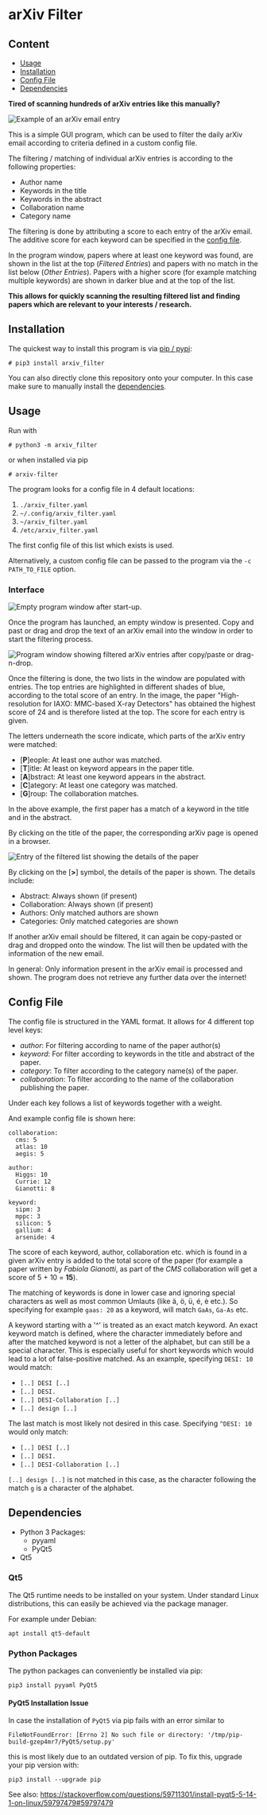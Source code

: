 # arXiv Filter

## Content

- [Usage](#usage)
- [Installation](#installation)
- [Config File](#config-File)
- [Dependencies](#dependencies)

**Tired of scanning hundreds of arXiv entries like this manually?**

![Example of an arXiv email entry](https://github.com/deragent/arXivFilter/raw/master/doc/images/ArxivEmail.png)

This is a simple GUI program, which can be used to filter the daily arXiv email according to criteria defined in a custom config file.

The filtering / matching of individual arXiv entries is according to the following properties:

- Author name
- Keywords in the title
- Keywords in the abstract
- Collaboration name
- Category name

The filtering is done by attributing a score to each entry of the arXiv email. The additive score for each keyword can be specified in the [config file](#config-file).

In the program window, papers where at least one keyword was found, are shown in the list at the top (_Filtered Entries_) and papers with no match in the list below (_Other Entries_). Papers with a higher score (for example matching multiple keywords) are shown in darker blue and at the top of the list.

**This allows for quickly scanning the resulting filtered list and finding papers which are relevant to your interests / research.**

## Installation
The quickest way to install this program is via [pip / pypi](https://pypi.org/project/arxiv-filter/):

    # pip3 install arxiv_filter

You can also directly clone this repository onto your computer. In this case make sure to manually install the [dependencies](#dependencies).

## Usage
Run with

    # python3 -m arxiv_filter

or when installed via pip

    # arxiv-filter

The program looks for a config file in 4 default locations:

1. `./arxiv_filter.yaml`
2. `~/.config/arxiv_filter.yaml`
3. `~/arxiv_filter.yaml`
4. `/etc/arxiv_filter.yaml`

The first config file of this list which exists is used.

Alternatively, a custom config file can be passed to the program via the `-c PATH_TO_FILE` option.

### Interface

![Empty program window after start-up.](https://github.com/deragent/arXivFilter/raw/master/doc/images/WindowEmpty.png)

Once the program has launched, an empty window is presented. Copy and past or drag and drop the text of an arXiv email into the window in order to start the filtering process.

![Program window showing filtered arXiv entries after copy/paste or drag-n-drop.](https://github.com/deragent/arXivFilter/raw/master/doc/images/WindowFiltered.png)

Once the filtering is done, the two lists in the window are populated with entries. The top entries are highlighted in different shades of blue, according to the total score of an entry. In the image, the paper "High-resolution for IAXO: MMC-based X-ray Detectors" has obtained the highest score of 24 and is therefore listed at the top. The score for each entry is given.

The letters underneath the score indicate, which parts of the arXiv entry were matched:

- [**P**]eople: At least one author was matched.
- [**T**]itle: At least on keyword appears in the paper title.
- [**A**]bstract: At least one keyword appears in the abstract.
- [**C**]ategory: At least one category was matched.
- [**G**]roup: The collaboration matches.

In the above example, the first paper has a match of a keyword in the title and in the abstract.

By clicking on the title of the paper, the corresponding arXiv page is opened in a browser.

![Entry of the filtered list showing the details of the paper](https://github.com/deragent/arXivFilter/raw/master/doc/images/WindowDetails.png)

By clicking on the [**>**] symbol, the details of the paper is shown. The details include:

- Abstract: Always shown (if present)
- Collaboration: Always shown (if present)
- Authors: Only matched authors are shown
- Categories: Only matched categories are shown

If another arXiv email should be filtered, it can again be copy-pasted or drag and dropped onto the window. The list will then be updated with the information of the new email.

In general: Only information present in the arXiv email is processed and shown. The program does not retrieve any further data over the internet!

## Config File
The config file is structured in the YAML format. It allows for 4 different top level keys:

- _author_: For filtering according to name of the paper author(s)
- _keyword_: For filter according to keywords in the title and abstract of the paper.
- _category_: To filter according to the category name(s) of the paper.
- _collaboration_: To filter according to the name of the collaboration publishing the paper.

Under each key follows a list of keywords together with a weight.

And example config file is shown here:

    collaboration:
      cms: 5
      atlas: 10
      aegis: 5

    author:
      Higgs: 10
      Currie: 12
      Gianotti: 8

    keyword:
      sipm: 3
      mppc: 3
      silicon: 5
      gallium: 4
      arsenide: 4

The score of each keyword, author, collaboration etc. which is found in a given arXiv entry is added to the total score of the paper (for example a paper written by _Fabiola Gianotti_, as part of the _CMS_ collaboration will get a score of 5 + 10 = **15**).

The matching of keywords is done in lower case and ignoring special characters as well as most common Umlauts (like ä, ö, ü, é, è etc.). So specifying for example `gaas: 20` as a keyword, will match `GaAs`, `Ga-As` etc.

A keyword starting with a '^' is treated as an exact match keyword.
An exact keyword match is defined, where the character immediately before and after the matched keyword is not a letter of the alphabet, but can still be a special character.
This is especially useful for short keywords which would lead to a lot of false-positive matched.
As an example, specifying `DESI: 10` would match:

- `[..] DESI [..]`
- `[..] DESI.`
- `[..] DESI-Collaboration [..]`
- `[..] design [..]`

The last match is most likely not desired in this case.
Specifying `^DESI: 10` would only match:

- `[..] DESI [..]`
- `[..] DESI.`
- `[..] DESI-Collaboration [..]`

`[..] design [..]` is not matched in this case, as the character following the match `g` is a character of the alphabet.


## Dependencies
- Python 3 Packages:
  - pyyaml
  - PyQt5
- Qt5

### Qt5
The Qt5 runtime needs to be installed on your system. Under standard Linux distributions, this can easily be achieved via the package manager.

For example under Debian:

    apt install qt5-default

### Python Packages
The python packages can conveniently be installed via pip:

    pip3 install pyyaml PyQt5

#### PyQt5 Installation Issue
In case the installation of `PyQt5` via pip fails with an error similar to

    FileNotFoundError: [Errno 2] No such file or directory: '/tmp/pip-build-gzep4mr7/PyQt5/setup.py'

this is most likely due to an outdated version of pip. To fix this, upgrade your pip version with:

    pip3 install --upgrade pip

See also: https://stackoverflow.com/questions/59711301/install-pyqt5-5-14-1-on-linux/59797479#59797479
